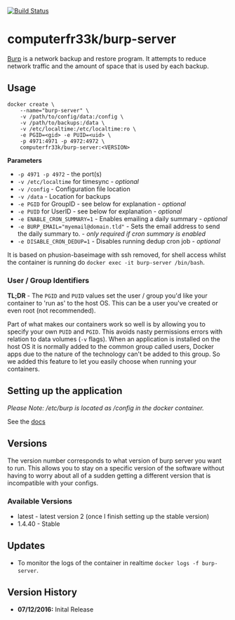 [![Build Status](https://travis-ci.org/computerfr33k/docker-burp-backup-server.svg?branch=master)](https://travis-ci.org/computerfr33k/docker-burp-backup-server)

# computerfr33k/burp-server

[Burp](http://burp.grke.org/) is a network backup and restore program. It attempts to reduce network traffic and the amount of space that is used by each backup.

## Usage

```
docker create \
    --name="burp-server" \
    -v /path/to/config/data:/config \
    -v /path/to/backups:/data \
    -v /etc/localtime:/etc/localtime:ro \
    -e PGID=<gid> -e PUID=<uid> \
    -p 4971:4971 -p 4972:4972 \
    computerfr33k/burp-server:<VERSION>
```

**Parameters**

* `-p 4971 -p 4972` - the port(s)
* `-v /etc/localtime` for timesync - *optional*
* `-v /config` - Configuration file location
* `-v /data` - Location for backups
* `-e PGID` for GroupID - see below for explanation - *optional*
* `-e PUID` for UserID - see below for explanation - *optional*
* `-e ENABLE_CRON_SUMMARY=1` - Enables emailing a daily summary - *optional*
* `-e BURP_EMAIL="myemail@domain.tld"` - Sets the email address to send the daily summary to. - *only required if cron summary is enabled*
* `-e DISABLE_CRON_DEDUP=1` - Disables running dedup cron job - *optional*

It is based on phusion-baseimage with ssh removed, for shell access whilst the container is running do `docker exec -it burp-server /bin/bash`.

### User / Group Identifiers

**TL;DR** - The `PGID` and `PUID` values set the user / group you'd like your container to 'run as' to the host OS. This can be a user you've created or even root (not recommended).

Part of what makes our containers work so well is by allowing you to specify your own `PUID` and `PGID`. This avoids nasty permissions errors with relation to data volumes (`-v` flags). When an application is installed on the host OS it is normally added to the common group called users, Docker apps due to the nature of the technology can't be added to this group. So we added this feature to let you easily choose when running your containers.

## Setting up the application

*Please Note: /etc/burp is located as /config in the docker container.*

See the [docs](http://burp.grke.org/docs.html)

## Versions

The version number corresponds to what version of burp server you want to run. This allows you to stay on a specific version of the software without having to worry about all of a sudden getting a different version that is incompatible with your configs.

### Available Versions

* latest - latest version 2 (once I finish setting up the stable version)
* 1.4.40 - Stable

## Updates

* To monitor the logs of the container in realtime `docker logs -f burp-server`.

## Version History

+ **07/12/2016:** Inital Release
